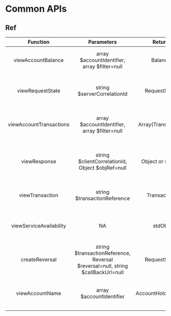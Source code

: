 # Common APIs

## Ref

|        Function         |                                   Parameters                                    |       Return       |                             Description                             |
| :---------------------: | :-----------------------------------------------------------------------------: | :----------------: | :-----------------------------------------------------------------: |
|   viewAccountBalance    |                  array $accountIdentifier, array $filter=null                   |      Balance       |           Returns the balances for the specified account.           |
|    viewRequestState     |                           string $serverCorrelationId                           |    RequestState    | Retrieves the state of a request for a given Server Correlation Id. |
| viewAccountTransactions |                  array $accountIdentifier, array $filter=null                   | Array(Transaction) |         Returns a set of transactions for a given account.          |
|      viewResponse       |                string $clientCorrelationId, Object $objRef=null                 |  Object or stdObj  | Retrieves a representation of the resource assuming that it exists. |
|     viewTransaction     |                          string $transactionReference                           |    Transaction     |             Get transaction object using reference id.              |
| viewServiceAvailability |                                       NA                                        |       stdObj       | To determine the availability of the service from the API provider. |
|     createReversal      | string $transactionReference, Reversal $reversal=null, string $callBackUrl=null |    RequestState    |       To reverse a merchant transaction in failure scenarios.       |
|     viewAccountName     |                            array $accountIdentifier                             | AccountHolderName  |     Retrieve the name of the intended recipient of a transfer.      |
